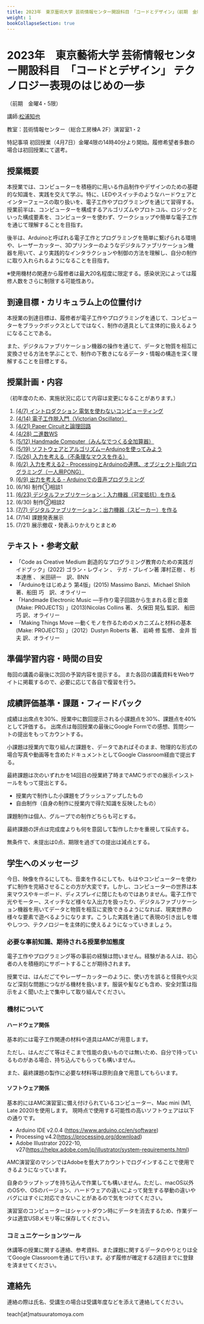 ```yaml
---
title: 2023年　東京藝術大学 芸術情報センター開設科目　「コードとデザイン」（前期　金曜4・5限）
weight: 1
bookCollapseSection: true
---
```

# 2023年　東京藝術大学 芸術情報センター開設科目　「コードとデザイン」 テクノロジー表現のはじめの一歩

（前期　金曜4・5限）

講師:[松浦知也](https://matsuuratomoya.com)

教室：芸術情報センター（総合工房棟A 2F）演習室1・2

特記事項	初回授業（4月7日）金曜4限の14時40分より開始。履修希望者多数の場合は初回授業にて選考。

## 授業概要

本授業では、コンピューターを積極的に用いる作品制作やデザインのための基礎的な知識を、実践を交えて学ぶ。特に、LEDやスイッチのようなハードウェアとインターフェースの取り扱いを、電子工作やプログラミングを通じて習得する。
授業前半は、コンピューターを構成するアルゴリズムやプロトコル、ロジックといった構成要素を、コンピューターを使わず、ワークショップや簡単な電子工作を通じて理解することを目指す。

後半は、Arduinoと呼ばれる電子工作とプログラミングを簡単に繋げられる環境や、レーザーカッター、3Dプリンターのようなデジタルファブリケーション機器を用いて、より実践的なインタラクションや制御の方法を理解し、自分の制作に取り入れられるようになることを目指す。

※使用機材の関連から履修者は最大20名程度に限定する。感染状況によっては履修人数をさらに制限する可能性あり。


## 到達目標・カリキュラム上の位置付け	

本授業の到達目標は、履修者が電子工作やプログラミングを通じて、コンピューターをブラックボックスとしてではなく、制作の道具として主体的に扱えるようになることである。

また、デジタルファブリケーション機器の操作を通じて、データと物質を相互に変換させる方法を学ぶことで、制作の下敷きになるデータ・情報の構造を深く理解することを目標とする。


## 授業計画・内容	

（初年度のため、実施状況に応じて内容は変更になることがあります。）

1. [(4/7) イントロダクション 電気を使わないコンピューティング](./1)
2. [(4/14) 電子工作脱入門（Victorian Oscillator）](./2)
3. [(4/21) Paper Circuitと論理回路](./3)
4. [(4/28) 二進数WS](./4)
5. [(5/12) Handmade Computer（みんなでつくる全加算器）](./5)
6. [(5/19) ソフトウェアとアルゴリズムーArduinoを使ってみよう](./6)
7. [(5/26) 入力を考える（不条理なマウスを作る）](./7)
8. [(6/2) 入力を考える2 - ProcessingとArduinoの連携、オブジェクト指向プログラミング（一人用PONG）](./8)
9. [(6/9) 出力を考える - Arduinoでの音声プログラミング](./9)
10. (6/16) 制作①相談1
11. [(6/23) デジタルファブリケーション：入力機器（可変抵抗）を作る](./11)
12. (6/30) 制作②相談2
13. [(7/7) デジタルファブリケーション：出力機器（スピーカー）を作る](./13)
14. (7/14) 課題発表展示
15. (7/21) 展示撤収・発表ふりかえりとまとめ


## テキスト・参考文献

- 「Code as Creative Medium 創造的なプログラミング教育のための実践ガイドブック」(2022) ゴラン・レヴィン 、 テガ・ブレイン著 澤村正樹 、 杉本達應 、 米田研一　訳、BNN
- 「Arduinoをはじめよう 第4版」(2015) Massimo Banzi、Michael Shiloh　著、船田 巧　訳、オライリー
- 「Handmade Electronic Music ―手作り電子回路から生まれる音と音楽 (Make: PROJECTS) 」(2013)Nicolas Collins 著、 久保田 晃弘 監訳、 船田 巧 訳、オライリー
- 「Making Things Move ―動くモノを作るためのメカニズムと材料の基本 (Make: PROJECTS) 」（2012）Dustyn Roberts 著、 岩崎 修 監修、 金井 哲夫 訳、オライリー

## 準備学習内容・時間の目安

毎回の講義の最後に次回の予習内容を提示する。
また各回の講義資料をWebサイトに掲載するので、必要に応じて各自で復習を行う。

## 成績評価基準・課題・フィードバック

成績は出席点を30%、授業中に数回提示される小課題点を30%、課題点を40%として評価する。
出席点は毎回授業の最後にGoogle Formでの感想、質問シートの提出をもってカウントする。

小課題は授業内で取り組んだ課題を、データであればそのまま、物理的な形式の場合写真や動画等を含めたドキュメントとしてGoogle Classroom経由で提出する。

最終課題は次のいずれかを14回目の授業終了時までAMCラボでの展示インストールをもって提出とする。

- 授業内で制作した小課題をブラッシュアップしたもの
- 自由制作（自身の制作に授業内で得た知識を反映したもの）

課題制作は個人、グループでの制作どちらも可とする。

最終課題の評点は完成度よりも何を意図して製作したかを重視して採点する。

無条件で、未提出は0点、期限を過ぎての提出は減点とする。

## 学生へのメッセージ

今日、映像を作るにしても、音楽を作るにしても、もはやコンピューターを使わずに制作を完結させることの方が大変です。しかし、コンピューターの世界は本来マウスやキーボード、ディスプレイに閉じたものではありません。電子工作で光やモーター、スイッチなど様々な入出力を扱ったり、デジタルファブリケーション機器を用いてデータと物質を相互に変換できるようになれば、現実世界の様々な要素で遊べるようになります。こうした実践を通じて表現の引き出しを増やしつつ、テクノロジーを主体的に使えるようになっていきましょう。

### 必要な事前知識、期待される授業参加態度

電子工作やプログラミング等の事前の経験は問いません。経験がある人は、初心者の人を積極的にサポートすることが期待されます。

授業では、はんだごてやレーザーカッターのように、使い方を誤ると怪我や火災など深刻な問題につながる機材を扱います。服装や髪なども含め、安全対策は指示をよく聞いた上で集中して取り組んでください。

### 機材について

#### ハードウェア関係
基本的には電子工作関連の材料や道具はAMCが用意します。

ただし、はんだごて等はそこまで性能の良いものでは無いため、自分で持っているものがある場合、持ち込んでもらっても構いません。

また、最終課題の製作に必要な材料等は原則自身で用意してもらいます。

#### ソフトウェア関係

基本的にはAMC演習室に備え付けられているコンピューター、Mac mini (M1, Late 2020)を使用します。
現時点で使用する可能性の高いソフトウェアは以下の通りです。

- Arduino IDE v2.0.4 (https://www.arduino.cc/en/software)
- Processing v4.2(https://processing.org/download)
- Adobe Illustrator 2022-10, v27(https://helpx.adobe.com/jp/illustrator/system-requirements.html)

AMC演習室のマシンではAdobeを藝大アカウントでログインすることで使用できるようになっています。

自身のラップトップを持ち込んで作業しても構いません。ただし、macOS以外のOSや、OSのバージョン、ハードウェアの違いによって発生する挙動の違いやバグにはすぐに対応できないことがあるので気をつけてください。

演習室のコンピューターはシャットダウン時にデータを消去するため、作業データは適宜USBメモリ等に保存してください。

### コミュニケーションツール

休講等の授業に関する連絡、参考資料、また課題に関するデータのやりとりは全てGoogle Classroomを通じて行います。必ず履修が確定する2週目までに登録を済ませてください。

## 連絡先

連絡の際は氏名、受講生の場合は受講年度などを添えて連絡してください。

teach\[at\]matsuuratomoya.com